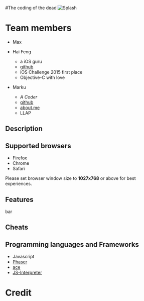 #The coding of the dead
![Splash](https://cloud.githubusercontent.com/assets/4080524/13202495/bbe2b4ba-d8d7-11e5-9df3-96a0a3e96740.jpg)

# Team members
* Max
* Hai Feng
  * a iOS guru
  * [github](https://github.com/haifengkao)
  * iOS Challenge 2015 first place
  * Objective-C with love
   
* Marku
  * *A Coder*
  * [github](https://github.com/mutekinootoko)
  * [about.me](https://about.me/mutekinootoko)
  * LLAP

## Description


## Supported browsers
* Firefox
* Chrome
* Safari

Please set browser window size to **1027x768** or above for best experiences.

## Features
bar

## Cheats

## Programming languages and Frameworks
* Javascript
* [Phaser](http://phaser.io/)
* [ace](https://ace.c9.io/)
* [JS-Interpreter](https://github.com/NeilFraser/JS-Interpreter)

# Credit
